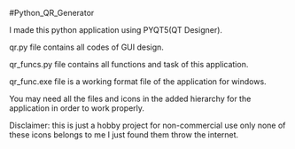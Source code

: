 #Python_QR_Generator

I made this python application using PYQT5(QT Designer).

qr.py file contains all codes of GUI design.

qr_funcs.py file contains all functions and task of this application.

qr_func.exe file is a working format file of the application for windows.

You may need all the files and icons in the added hierarchy for the application in order to work properly.

Disclaimer: this is just a hobby project for non-commercial use only none of these icons belongs to me I just found them throw the internet.
